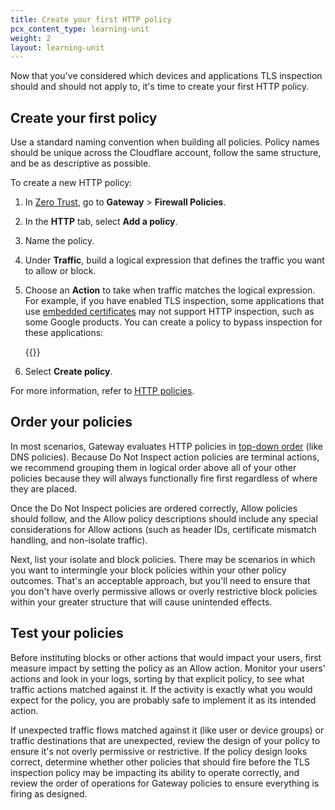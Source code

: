 ```yaml
---
title: Create your first HTTP policy
pcx_content_type: learning-unit
weight: 2
layout: learning-unit
---
```


Now that you've considered which devices and applications TLS inspection should and should not apply to, it's time to create your first HTTP policy.

## Create your first policy

Use a standard naming convention when building all policies. Policy names should be unique across the Cloudflare account, follow the same structure, and be as descriptive as possible.

To create a new HTTP policy:

1. In [Zero Trust](https://one.dash.cloudflare.com/), go to **Gateway** > **Firewall Policies**.
2. In the **HTTP** tab, select **Add a policy**.
3. Name the policy.
4. Under **Traffic**, build a logical expression that defines the traffic you want to allow or block.
5. Choose an **Action** to take when traffic matches the logical expression. For example, if you have enabled TLS inspection, some applications that use [embedded certificates](/cloudflare-one/policies/gateway/http-policies/tls-decryption/#limitations) may not support HTTP inspection, such as some Google products. You can create a policy to bypass inspection for these applications:

   {{<render file="gateway/policies/_do-not-inspect-applications.md" productFolder="cloudflare-one">}}

6. Select **Create policy**.

For more information, refer to [HTTP policies](/cloudflare-one/policies/gateway/http-policies/).

## Order your policies

In most scenarios, Gateway evaluates HTTP policies in [top-down order](/learning-paths/secure-internet-traffic/build-dns-policies/order-of-precedence/) (like DNS policies). Because Do Not Inspect action policies are terminal actions, we recommend grouping them in logical order above all of your other policies because they will always functionally fire first regardless of where they are placed.

Once the Do Not Inspect policies are ordered correctly, Allow policies should follow, and the Allow policy descriptions should include any special considerations for Allow actions (such as header IDs, certificate mismatch handling, and non-isolate traffic).

Next, list your isolate and block policies. There may be scenarios in which you want to intermingle your block policies within your other policy outcomes. That's an acceptable approach, but you'll need to ensure that you don't have overly permissive allows or overly restrictive block policies within your greater structure that will cause unintended effects.

## Test your policies

Before instituting blocks or other actions that would impact your users, first measure impact by setting the policy as an Allow action. Monitor your users' actions and look in your logs, sorting by that explicit policy, to see what traffic actions matched against it. If the activity is exactly what you would expect for the policy, you are probably safe to implement it as its intended action.

If unexpected traffic flows matched against it (like user or device groups) or traffic destinations that are unexpected, review the design of your policy to ensure it's not overly permissive or restrictive. If the policy design looks correct, determine whether other policies that should fire before the TLS inspection policy may be impacting its ability to operate correctly, and review the order of operations for Gateway policies to ensure everything is firing as designed.
